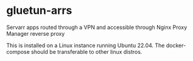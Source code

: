# gluetun-arrs
Servarr apps routed through a VPN and accessible through Nginx Proxy Manager reverse proxy

This is installed on a Linux instance running Ubuntu 22.04. The docker-compose should be transferable to other linux distros.
